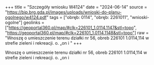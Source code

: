 +++
title = "Szczegóły wniosku W4124"
date = "2024-06-14"
source = "https://bip.brg.gda.pl/images/uploads/wnioski-do-planu-ogolnego/w4124.pdf"
tags = ["obręb: 0114", "obręb: 2261011", "wnioski-ogolne"]
geolinks = ["https://geoportal360.pl/map/#clk=226101_1.0114.1147&stl=topo", "https://geoportal360.pl/map/#clk=226101_1.0114.1148&stl=topo"]
raw = "Wnoszę o umieszczenie terenu działki nr 56, obreb 226101 1.0114,114 w strefie zieleni i rekreacji. o. „on i "
+++

Wnoszę o umieszczenie terenu działki nr 56, obreb 226101 1.0114,114 w strefie
zieleni i rekreacji.
o. „on
i 



